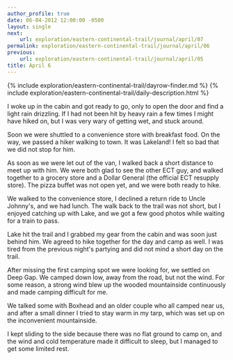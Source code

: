 ```yaml
---
author_profile: true
date: 06-04-2012 12:00:00 -0500
layout: single
next:
    url: exploration/eastern-continental-trail/journal/april/07
permalink: exploration/eastern-continental-trail/journal/april/06
previous:
    url: exploration/eastern-continental-trail/journal/april/05
title: April 6
---
```

{% include exploration/eastern-continental-trail/dayrow-finder.md %}
{% include exploration/eastern-continental-trail/daily-description.html %}

I woke up in the cabin and got ready to go, only to open the door and find a light rain drizzling. If I had not been hit by heavy rain a few times I might have hiked on, but I was very wary of getting wet, and stuck around.

Soon we were shuttled to a convenience store with breakfast food. On the way, we passed a hiker walking to town. It was Lakeland! I felt so bad that we did not stop for him.

As soon as we were let out of the van, I walked back a short distance to meet up with him. We were both glad to see the other ECT guy, and walked together to a grocery store and a Dollar General (the official ECT resupply store). The pizza buffet was not open yet, and we were both ready to hike.

We walked to the convenience store, I declined a return ride to Uncle Johnny's, and we had lunch. The walk back to the trail was not short, but I enjoyed catching up with Lake, and we got a few good photos while waiting for a train to pass.

Lake hit the trail and I grabbed my gear from the cabin and was soon just behind him. We agreed to hike together for the day and camp as well. I was tired from the previous night's partying and did not mind a short day on the trail.

After missing the first camping spot we were looking for, we settled on Deep Gap. We camped down low, away from the road, but not the wind. For some reason, a strong wind blew up the wooded mountainside continuously and made camping difficult for me.

We talked some with Boxhead and an older couple who all camped near us, and after a small dinner I tried to stay warm in my tarp, which was set up on the inconvenient mountainside.

I kept sliding to the side because there was no flat ground to camp on, and the wind and cold temperature made it difficult to sleep, but I managed to get some limited rest.